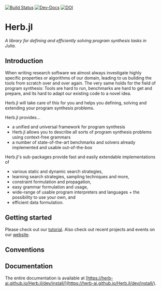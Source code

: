 [![Build Status](https://github.com/Herb-AI/Herb.jl/actions/workflows/CI.yml/badge.svg?branch=master)](https://github.com/Herb-AI/Herb.jl/actions/workflows/CI.yml?query=branch%3Amaster)
[![Dev-Docs](https://img.shields.io/badge/docs-latest-blue.svg)](https://Herb-AI.github.io/Herb.jl/dev)
[![DOI](https://zenodo.org/badge/DOI/10.5281/zenodo.15746953.svg)](https://doi.org/10.5281/zenodo.15746953)

# Herb.jl
*A library for defining and efficiently solving program synthesis tasks in Julia.*

## Introduction
When writing research software we almost always investigate highly specific properties or algorithms of our domain, leading to us building the tools from scratch over and over again. The very same holds for the field of program synthesis: Tools are hard to run, benchmarks are hard to get and prepare, and its hard to adapt our existing code to a novel idea.

Herb.jl will take care of this for you and helps you defining, solving and extending your program synthesis problems.

Herb.jl provides...
- a unified and universal framework for program synthesis
- Herb.jl allows you to describe all sorts of program synthesis problems using context-free grammars
- a number of state-of-the-art benchmarks and solvers already implemented and usable out-of-the-box

Herb.jl's sub-packages provide fast and easily extendable implementations of
- various static and dynamic search strategies,
- learning search strategies, sampling techniques and more,
- constraint formulation and propagation,
- easy grammar formulation and usage,
- wide-range of usable program interpreters and languages + the possibility to use your own, and
- efficient data formulation.

## Getting started
Please check out our [tutorial](https://herb-ai.github.io/Herb.jl/dev/install/).
Also check out recent projects and events on our [website](https://herb-ai.github.io).

## Conventions

## Documentation
The entire documentation is available at [https://herb-ai.github.io/Herb.jl/dev/install/](https://herb-ai.github.io/Herb.jl/dev/install/).

